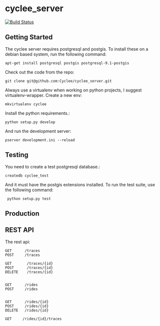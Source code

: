 cyclee_server
=============

[![Build Status](https://secure.travis-ci.org/Cyclee/cyclee_server.png)](http://travis-ci.org/Cyclee/cyclee_server)


Getting Started
---------------

The cyclee server requires postgresql and postgis. To install these on
a debian based system, run the following command:

    apt-get install postgresql postgis postgresql-9.1-postgis

Check out the code from the repo:

    git clone git@github.com:Cyclee/cyclee_server.git

Always use a virtualenv when working on python projects, I suggest
virtualenv-wrapper. Create a new env:

    mkvirtualenv cyclee


Install the python requirements.:

    python setup.py develop

And run the development server:

    pserver development.ini --reload


Testing
--------

You need to create a test postgresql database.:

    createdb cyclee_test
   
And it must have the postgis extensions installed. To run the test
suite, use the following command: 

     python setup.py test


Production
-----------




REST API
--------
The rest api:

    GET      /traces
    POST     /traces

    GET       /traces/{id}
    POST      /traces/{id}
    DELETE    /traces/{id}

    
    GET      /rides
    POST     /rides

    
    GET      /rides/{id}
    POST     /rides/{id}
    DELETE   /rides/{id}

    GET     /rides/{id}/traces
    

